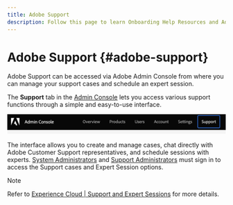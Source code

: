 ```yaml
---
title: Adobe Support
description: Follow this page to learn Onboarding Help Resources and Adobe Support.
---
```


# Adobe Support {#adobe-support}

Adobe Support can be accessed via Adobe Admin Console from where you can manage your support cases and schedule an expert session.

The **Support** tab in the [Admin Console](https://adminconsole.adobe.com/) lets you access various support functions through a simple and easy-to-use interface. 

![image](/help/onboarding/learn-concepts/assets/support-menu.png)

The interface allows you to create and manage cases, chat directly with Adobe Customer Support representatives, and schedule sessions with experts. [System Administrators](https://helpx.adobe.com/enterprise/using/admin-roles.ug.html) and [Support Administrators](https://helpx.adobe.com/enterprise/using/admin-roles.ug.html) must sign in to access the Support cases and Expert Session options.

>[!NOTE]
> Refer to [Experience Cloud | Support and Expert Sessions](https://helpx.adobe.com/enterprise/admin-guide.html/enterprise/using/support-for-experience-cloud.ug.html) for more details.